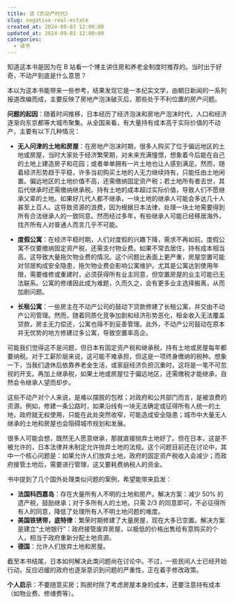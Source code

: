```yaml
---
title: 读《负动产时代》
slug: negative-real-estate
created_at: 2024-09-03 12:00:00
updated_at: 2024-09-03 12:00:00
categories:
  - 读书
---
```


知道这本书是因为在 B 站看一个博主讲住房和养老金制度时推荐的。当时出于好奇，不动产到底是什么意思？

本以为这本书能带来一些参考，结果发现它是一本纪实文学，由朝日新闻的一系列报道改编而成，主要反映了房地产泡沫破灭后，那些处于不利位置的房产问题。

**问题的起因**：随着时间推移，日本经历了经济泡沫和房地产泡沫时代，人口和经济逐渐向东京都等大城市聚集。从全国来看，有大量持有成本高于实际价值的不动产，主要有以下几种情况：

- **无人问津的土地和房屋**：在房地产泡沫时期，很多人购买了位于偏远地区的土地或房屋，当时大家处于经济繁荣期，对未来充满憧憬，想象着今后能在自己的土地上建造房子和花园；或者单单拥有一片土地也让人感到满足。然而，随着经济形势趋于平稳，许多当初购买土地的人无力继续持有，只能任由土地闲置。偏远地区的土地价值不高，还需缴纳固定资产税；若土地所有者去世，其后代继承时还需缴纳继承税。持有土地的成本超过实际价值，导致人们不愿继承父辈的土地。如果好几代人都不继承，一块土地的继承人可能会多达几十人甚至上百人。这导致资源的浪费，因为根据日本法律，处理一块土地需要得到所有合法继承人的一致同意。然而经过多年，有些继承人可能已经移居海外，找齐所有人对普通人而言几乎不可能。

- **度假公寓**：在经济平稳时期，人们对度假的兴趣下降，需求不再如前。度假公寓不仅要缴纳固定资产税，还需支付物业费。如果不常去居住，持有成本相当高，这导致大量拖欠物业费的情况。这个问题比表面上更严重，房屋空置可能对邻居构成安全隐患，拖欠物业费会影响公寓维护。尤其是公寓达到使用年限，需要维修或重建时，必须获得所有业主同意，但空置房屋的业主可能已无法联系。公寓的修缮因此成为难题，久而久之，会有更多业主选择搬离，从而加剧问题。

- **长租公寓**：一些房主在不动产公司的鼓动下贷款修建了长租公寓，并交由不动产公司管理。然而，随着同质化竞争加剧和经济形势恶化，租金收入无法覆盖贷款，房主无力偿还，公寓也得不到妥善管理。此外，不动产公司鼓动在原本并无优势的地方修建过多公寓，导致空置率高企。

可能我们觉得这不是问题，但日本有固定资产税和继承税，持有土地或房屋每年都要纳税。对于工薪阶层来说，这可能不难承担，但这是一项终身缴纳的税种。想象一下，当我们退休后依靠养老金生活，或家庭经济负担沉重时，这将是一笔不可忽视的开支。再加上继承税，如果土地或房屋位于偏远地区，还需缴税才能继承，自然会令继承人望而却步。

这些不动产对个人来说，是难以摆脱的包袱；对政府和公共部门而言，是被浪费的资源。例如，修建一条公路时，如果沿线有一块无法确定或征得所有人统一的土地，政府就无权使用，只能在此处突然收窄，可能造成安全隐患；城市中大量无人继承的土地和房屋也会阻碍城市规划和发展。

很多人可能会想，既然无人愿意继承，那就直接抛弃土地好了。但在日本，这是不被允许的，日本法律并未制定允许抛弃土地的法规。这个问题目前还在讨论中，其中一个核心问题是：如果允许人们放弃土地，政府的固定资产税收入会减少；而政府接管土地后，需要进行管理，这又要耗费纳税人的资金。

书中提到了几个国外处理类似问题的案例，希望能带来启发：

- **法国科西嘉岛**：存在大量所有人不明的土地和房产。解决方案：减少 50% 的遗产税，鼓励继承；对于多所有人的土地，只需 2/3 的同意即可，不必征得所有人的同意，降低了处理所有人不明土地问题的难度。
- **美国铁锈带，底特律**：繁荣时期修建了大量房屋，现在大多已空置。解决方案是建立“土地银行”：政府接管废弃房屋，以极低的价格出售给有意购买的个人，相当于政府重新分配土地资源。
- **德国**：允许人们放弃土地和房屋。

截至本书结尾，日本如何解决此类问题尚在讨论中。不过，一些民间人士已经开始行动，反应迟缓的政府也逐渐意识到问题的严重性，正在着手修改政策。

**个人启示**：不要随意买房；购房时除了考虑房屋本身的成本，还要注意持有成本（如物业费、修缮费等）。
